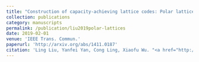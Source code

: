 ```yaml
---
title: "Construction of capacity-achieving lattice codes: Polar lattices"
collection: publications
category: manuscripts
permalink: /publication/liu2019polar-lattices
date: 2019-02-01
venue: 'IEEE Trans. Commun.'
paperurl: 'http://arxiv.org/abs/1411.0187'
citation: 'Ling Liu, Yanfei Yan, Cong Ling, Xiaofu Wu. "<a href="http://arxiv.org/abs/1411.0187">Construction of capacity-achieving lattice codes: Polar lattices</a>", <i>IEEE Trans. Commun.</i>, vol. 67, pp. 915-928, Feb. 2019.'
---
```

